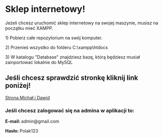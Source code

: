<h1>Sklep internetowy!</h1>
<p>Jeżeli chcesz uruchomić sklep internetowy na swojej maszynie, musisz na początku mieć XAMPP.</p>
<p>1) Pobierz całe repozytorium na swój komputer.</p>
<p>2) Przenieś wszystko do folderu C:\xampp\htdocs</p>
<p>3) W katalogu "Database" znajdziesz bazę, którą będziesz musiał zainportować lokalnie do MySQL</p>

<h2>Jeśli chcesz sprawdzić stronkę kliknij link poniżej!</h2>
<a target="_blank" href="http://podlaskialgorytm.ct8.pl/">Strona Michał i Dawid</a>
<h3>Jeśli chcesz zalogować się na admina w aplikacji to:</h3>
<p><b>E-mail: </b> admin@gmail.com</p>
<p><b>Hasło: </b> Polak123</p>
